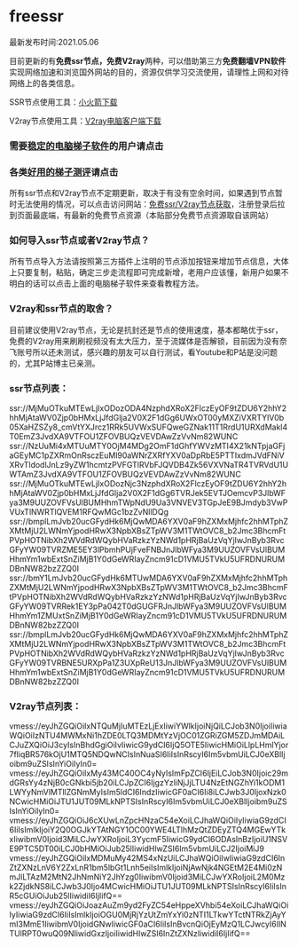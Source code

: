 # freessr

最新发布时间:2021.05.06

目前更新的有**免费ssr节点，免费V2ray**两种，可以借助第三方**免费翻墙VPN软件**实现网络加速和浏览国外网站的目的，资源仅供学习交流使用，请理性上网和对待网络上的各类信息。

SSR节点使用工具：[小火箭下载](https://github.com/shadowsocksr-backup/shadowsocksr-csharp/releases/download/4.7.0/ShadowsocksR-4.7.0-win.7z)

V2ray节点使用工具：[V2ray电脑客户端下载](https://github.com/2dust/v2rayN/releases/download/3.27/v2rayN-Core.zip)

### 需要[稳定的电脑梯子软件](https://www.textarea.com/mike/yige-diannao-pc-shangneng-yong-de-wending-tizi-zhi-xu-ji-buzhou-jiao-ni-kexue-shangwang-paqiang-zhichi-v2ray-trojan-1566/)的用户请点击
### 各类[好用的梯子测评](https://www.textarea.com/mike/haoyong-wending-de-pc-tizi-ceping-tuijian-ios-anzhuo-mac-kexue-shangwang-yizhan-gaoding-1466/)请点击

所有ssr节点和V2ray节点不定期更新，取决于有没有空余时间，如果遇到节点暂时无法使用的情况，可以点击访问网站：[免费ssr/V2ray节点获取](https://xbsj4621.fun/i/ems051)，注册登录后拉到页面最底端，有最新的免费节点资源（本贴部分免费节点资源取自该网站）

### 如何导入ssr节点或者V2ray节点？

所有节点导入方法请按照第三方插件上注明的节点添加按钮来增加节点信息，大体上只要复制，粘贴，确定三步走流程即可完成新增，老用户应该懂，新用户如果不明白的话可以点击上面的电脑梯子软件来查看教程方法。

### V2ray和ssr节点的取舍？

目前建议使用V2ray节点，无论是抗封还是节点的使用速度，基本都略优于ssr，免费的V2ray用来刷刷视频没有太大压力，至于流媒体是否解锁，目前因为没有奈飞账号所以还未测试，感兴趣的朋友可以自行测试，看Youtube和P站是没问题的，尤其P站博主已亲测。

### ssr节点列表：
ssr://MjMuOTkuMTEwLjIxODozODA4NzphdXRoX2FlczEyOF9tZDU6Y2hhY2hhMjAtaWV0Zjp0bHMxLjJfdGlja2V0X2F1dGg6UWxOT00yMXZiVXRTYlV0b05XaHZSZy8_cmVtYXJrcz1RRk5UVWxSUFQweGZNak11T1RrdU1URXdMakl4T0EmZ3JvdXA9VTFOU1ZFOVBUQzVEVDAwZzVvNm82WUNC
ssr://NzUuMi4xMTUuMTY0OjM4MDg2OmF1dGhfYWVzMTI4X21kNTpjaGFjaGEyMC1pZXRmOnRsczEuMl90aWNrZXRfYXV0aDpRbE5PTTIxdmJVdFNiVXRvTldodlJnLz9yZW1hcmtzPVFGTlRVbFJQVDB4Zk56VXVNaTR4TVRVdU1UWTAmZ3JvdXA9VTFOU1ZFOVBUQzVEVDAwZzVvNm82WUNC
ssr://MjMuOTkuMTEwLjIxODozNjc3NzphdXRoX2FlczEyOF9tZDU6Y2hhY2hhMjAtaWV0Zjp0bHMxLjJfdGlja2V0X2F1dGg6TVRJek5EVTJOemcvP3JlbWFya3M9UUZOVFVsUlBUMHhmTWpNdU9Ua3VNVEV3TGpJeE9BJmdyb3VwPVUxTlNWRTlQVEM1RFQwMGc1bzZvNllDQg
ssr://bmplLmJvb20ucGFydHk6MjQwMDA6YXV0aF9hZXMxMjhfc2hhMTphZXMtMjU2LWNmYjpodHRwX3NpbXBsZTpWV3M1TWtOVC8_b2Jmc3BhcmFtPVpHOTNibXh2WVdRdWQybHVaRzkzYzNWd1pHRjBaUzVqYjIwJnByb3RvcGFyYW09TVRZME5EY3lPbmhPUjFveFNBJnJlbWFya3M9UUZOVFVsUlBUMHhmYm1wbExtSnZiMjB1Y0dGeWRIayZncm91cD1VMU5TVkU5UFRDNURUMDBnNW82bzZZQ0I
ssr://bmY1LmJvb20ucGFydHk6MTUwMDA6YXV0aF9hZXMxMjhfc2hhMTphZXMtMjU2LWNmYjpodHRwX3NpbXBsZTpWV3M1TWtOVC8_b2Jmc3BhcmFtPVpHOTNibXh2WVdRdWQybHVaRzkzYzNWd1pHRjBaUzVqYjIwJnByb3RvcGFyYW09TVRRek1EY3pPa042T0dGUGFRJnJlbWFya3M9UUZOVFVsUlBUMHhmYm1ZMUxtSnZiMjB1Y0dGeWRIayZncm91cD1VMU5TVkU5UFRDNURUMDBnNW82bzZZQ0I
ssr://bmplLmJvb20ucGFydHk6MjQwMDA6YXV0aF9hZXMxMjhfc2hhMTphZXMtMjU2LWNmYjpodHRwX3NpbXBsZTpWV3M1TWtOVC8_b2Jmc3BhcmFtPVpHOTNibXh2WVdRdWQybHVaRzkzYzNWd1pHRjBaUzVqYjIwJnByb3RvcGFyYW09TVRBNE5URXpPa1Z3UXpReU13JnJlbWFya3M9UUZOVFVsUlBUMHhmYm1wbExtSnZiMjB1Y0dGeWRIayZncm91cD1VMU5TVkU5UFRDNURUMDBnNW82bzZZQ0I


### V2ray节点列表：
vmess://eyJhZGQiOiIxNTQuMjIuMTEzLjExIiwiYWlkIjoiNjQiLCJob3N0IjoiIiwiaWQiOiIzNTU4MWMxNi1hZDE0LTQ3MDMtYzVjOC01ZGRiZGM5ZDJmMDAiLCJuZXQiOiJ3cyIsInBhdGgiOiIvIiwicG9ydCI6IjQ5OTE5IiwicHMiOiLlpLHmlYjor7fliqBR576kOjU1MTQ5NDQwNCIsInNuaSI6IiIsInRscyI6Im5vbmUiLCJ0eXBlIjoibm9uZSIsInYiOiIyIn0=
vmess://eyJhZGQiOiIxMy43MC40OC4yNyIsImFpZCI6IjEiLCJob3N0Ijoic29mdGRsYy4zNjB0cGNkbi5jb20iLCJpZCI6IjgzYzliNjJjLTU4NzEtNGZhYi1kODM1LWYyNmVlMTllZGNmMyIsIm5ldCI6IndzIiwicGF0aCI6Ii8iLCJwb3J0IjoxNzk0NCwicHMiOiJTU1JUT09MLkNPTSIsInRscyI6Im5vbmUiLCJ0eXBlIjoibm9uZSIsInYiOiIyIn0=
vmess://eyJhZGQiOiJ6cXUwLnZpcHNzaC54eXoiLCJhaWQiOiIyIiwiaG9zdCI6IiIsImlkIjoiY2Q0OGJkYTAtNGY1OC00YWE4LTlhMzQtZDEyZTQ4MGEwYTkxIiwibmV0Ijoid3MiLCJwYXRoIjoiL3YycmF5IiwicG9ydCI6ODAsInBzIjoiU1NSVE9PTC5DT00iLCJ0bHMiOiJub25lIiwidHlwZSI6Im5vbmUiLCJ2IjoiMiJ9
vmess://eyJhZGQiOiIxMDMuMy42MS4xNzUiLCJhaWQiOiIwIiwiaG9zdCI6InZtZXNzLnV6Y2ZxLnR1bm5lbGt1Lnh5eiIsImlkIjoiNjAwNjk4NGEtM2E4Mi0zNmJlLTAzM2MtN2JhNmNiY2JhYzg0IiwibmV0Ijoid3MiLCJwYXRoIjoiL2M0Mzk2ZjdkNS8iLCJwb3J0Ijo4MCwicHMiOiJTU1JUT09MLkNPTSIsInRscyI6IiIsInR5cGUiOiJub25lIiwidiI6IjIifQ==
vmess://eyJhZGQiOiJoazAuZm9yd2FyZC54eHppeXVhbi54eXoiLCJhaWQiOiIyIiwiaG9zdCI6IiIsImlkIjoiOGU0MjRjYzUtZmYxYi0zNTI1LTkwYTctNTRkZjAyYmI3MmE1IiwibmV0IjoidGNwIiwicGF0aCI6IiIsInBvcnQiOjEyMzQ1LCJwcyI6IlNTUlRPT0wuQ09NIiwidGxzIjoiIiwidHlwZSI6InZtZXNzIiwidiI6IjIifQ==
